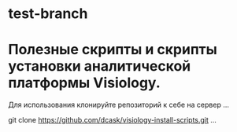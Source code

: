 # test-branch
# Полезные скрипты и скрипты установки аналитической платформы Visiology.

Для использования клонируйте репозиторий к себе на сервер
...

git clone https://github.com/dcask/visiology-install-scripts.git
...
